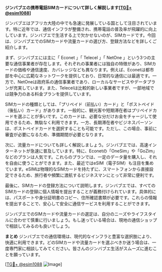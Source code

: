**ジンバブエの携帯電話SIMカードについて詳しく解説します[[TG💪+ @esim1088](https://t.me/s/esim1088)]**

ジンバブエはアフリカ大陸の中でも急速に発展している国として注目されています。特に近年では、通信インフラが整備され、携帯電話の普及率が飛躍的に向上しています。ジンバブエで生活する上で欠かせないのが、SIMカードです。今回は、ジンバブエでのSIMカードや流量カードの選び方、登録方法などを詳しくご紹介します。

まず、ジンバブエには主に「 Econet 」「 Telecel 」「 NetOne 」という3つの主要な通信事業者が存在します。それぞれの事業者には独自の特徴があり、SIMカードの価格や通信速度、カバレッジなども異なります。例えば、Econetは都市部を中心に広範なネットワークを提供しており、日常的な通信には最適です。一方で、NetOneは政府系の通信事業者であり、ローカルなサービスやデータプランが充実しています。また、Telecelは比較的新しい事業者ですが、一部地域では競争力のある料金プランを提供しています。

SIMカードの種類としては、「プリペイド（前払い）カード」と「ポストペイド（後払い）カード」があります。一般的に、観光客や短期滞在者はプリペイドカードを選ぶことが多いです。このカードは、必要な分だけお金をチャージして使用できるため、無駄なく利用できます。一方、長期滞在者やビジネスパーソンは、ポストペイドカードを選択することも可能です。ただし、この場合、事前に審査が必要になるため、準備期間が必要となります。

次に、流量カードについても詳しく解説しましょう。ジンバブエでは、高速インターネットが急速に普及しています。特に、Econetの「OneSim」や「GoZim」などのプランは人気です。これらのプランでは、一定のデータ量を購入し、それを自由に使うことができます。また、最近ではeSIM（電子SIM）も注目を集めています。eSIMは物理的なSIMカードを持たずに、スマートフォンから直接設定できるため、旅行者や頻繁に渡航するビジネスマンにとって非常に便利です。

最後に、SIMカードの登録方法について説明します。ジンバブエでは、すべてのSIMカードの登録に個人情報を提出することが義務付けられています。具体的には、パスポートや身分証明書のコピー、住所確認書類が必要です。これらの情報を提出することで、安心して安全に通信サービスを利用することができます。

ジンバブエでのSIMカードや流量カードの選定は、自分のニーズやライフスタイルに合わせて慎重に行いましょう。もし迷っている場合は、現地の通信ショップで相談してみるのも良いでしょう。

**まとめ**
ジンバブエでの通信環境は、現代的なインフラと豊富な選択肢により、快適に利用できます。どのSIMカードや流量カードを選ぶべきか迷う場合は、一度専門家に相談してみてください。皆さんのジンバブエ生活がスムーズに進むことを願っています。

[[TG💪+ @esim1088](https://t.me/s/esim1088) ![Image](https://i.postimg.cc/Y0z9fWf4/image.png)]